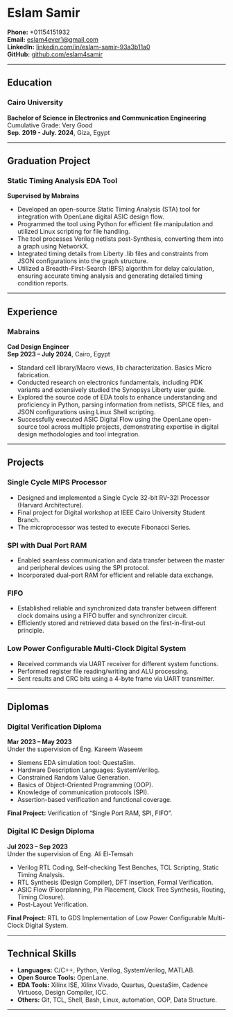 # Eslam Samir

**Phone:** +01154151932  
**Email:** eslam4ever1@gmail.com  
**LinkedIn:** [linkedin.com/in/eslam-samir-93a3b11a0](https://www.linkedin.com/in/eslam-samir-93a3b11a0)  
**GitHub:** [github.com/eslam4samir](https://github.com/eslam4samir)

---

## Education
### Cairo University  
**Bachelor of Science in Electronics and Communication Engineering**  
Cumulative Grade: Very Good   
**Sep. 2019 - July. 2024**, Giza, Egypt

---

## Graduation Project
### Static Timing Analysis EDA Tool  
**Supervised by Mabrains**

- Developed an open-source Static Timing Analysis (STA) tool for integration with OpenLane digital ASIC design flow.
- Programmed the tool using Python for efficient file manipulation and utilized Linux scripting for file handling.
- The tool processes Verilog netlists post-Synthesis, converting them into a graph using NetworkX.
- Integrated timing details from Liberty .lib files and constraints from JSON configurations into the graph structure.
- Utilized a Breadth-First-Search (BFS) algorithm for delay calculation, ensuring accurate timing analysis and generating detailed timing condition reports.

---

## Experience

### Mabrains  
**Cad Design Engineer**  
**Sep 2023 – July 2024**, Cairo, Egypt

- Standard cell library/Macro views, lib characterization. Basics Micro fabrication.
- Conducted research on electronics fundamentals, including PDK variants and extensively studied the Synopsys Liberty user guide.
- Explored the source code of EDA tools to enhance understanding and proficiency in Python, parsing information from netlists, SPICE files, and JSON configurations using Linux Shell scripting.
- Successfully executed ASIC Digital Flow using the OpenLane open-source tool across multiple projects, demonstrating expertise in digital design methodologies and tool integration.

---

## Projects

### Single Cycle MIPS Processor
- Designed and implemented a Single Cycle 32-bit RV-32I Processor (Harvard Architecture).
- Final project for Digital workshop at IEEE Cairo University Student Branch.
- The microprocessor was tested to execute Fibonacci Series.

### SPI with Dual Port RAM
- Enabled seamless communication and data transfer between the master and peripheral devices using the SPI protocol.
- Incorporated dual-port RAM for efficient and reliable data exchange.

### FIFO
- Established reliable and synchronized data transfer between different clock domains using a FIFO buffer and synchronizer circuit.
- Efficiently stored and retrieved data based on the first-in-first-out principle.

### Low Power Configurable Multi-Clock Digital System
- Received commands via UART receiver for different system functions.
- Performed register file reading/writing and ALU processing.
- Sent results and CRC bits using a 4-byte frame via UART transmitter.

---

## Diplomas

### Digital Verification Diploma  
**Mar 2023 – May 2023**  
Under the supervision of Eng. Kareem Waseem

- Siemens EDA simulation tool: QuestaSim.
- Hardware Description Languages: SystemVerilog.
- Constrained Random Value Generation.
- Basics of Object-Oriented Programming (OOP).
- Knowledge of communication protocols (SPI).
- Assertion-based verification and functional coverage.

**Final Project:** Verification of “Single Port RAM, SPI, FIFO”.

### Digital IC Design Diploma  
**Jul 2023 – Sep 2023**  
Under the supervision of Eng. Ali El-Temsah

- Verilog RTL Coding, Self-checking Test Benches, TCL Scripting, Static Timing Analysis.
- RTL Synthesis (Design Compiler), DFT Insertion, Formal Verification.
- ASIC Flow (Floorplanning, Pin Placement, Clock Tree Synthesis, Routing, Timing Closure).
- Post-Layout Verification.

**Final Project:** RTL to GDS Implementation of Low Power Configurable Multi-Clock Digital System.

---

## Technical Skills

- **Languages:** C/C++, Python, Verilog, SystemVerilog, MATLAB.
- **Open Source Tools:** OpenLane.
- **EDA Tools:** Xilinx ISE, Xilinx Vivado, Quartus, QuestaSim, Cadence Virtuoso, Design Compiler, ICC.
- **Others:** Git, TCL, Shell, Bash, Linux, automation, OOP, Data Structure.

---

